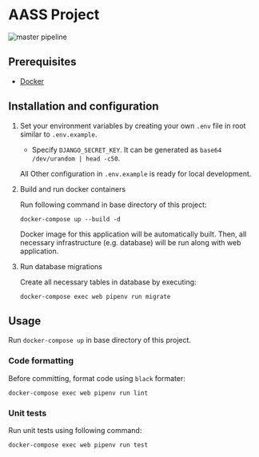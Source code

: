 # AASS Project

![master pipeline](https://github.com/MCFreddie777/aass-project/actions/workflows/github-ci.yml/badge.svg?branch=master)

## Prerequisites

- [Docker](https://www.docker.com/)

## Installation and configuration

1. Set your environment variables by creating your own `.env` file in root similar to `.env.example`.

    - Specify `DJANGO_SECRET_KEY`. It can be generated as `base64 /dev/urandom | head -c50`.

   All Other configuration in `.env.example` is ready for local development.

2. Build and run docker containers

   Run following command in base directory of this project:

    ```
    docker-compose up --build -d
    ```

   Docker image for this application will be automatically built. Then, all necessary infrastructure (e.g. database) 
will be run along with web application.

3. Run database migrations

   Create all necessary tables in database by executing:

    ```
    docker-compose exec web pipenv run migrate
    ```

## Usage

Run `docker-compose up` in base directory of this project.

### Code formatting

Before committing, format code using `black` formater:

```
docker-compose exec web pipenv run lint
```

### Unit tests

Run unit tests using following command:

```
docker-compose exec web pipenv run test
```

